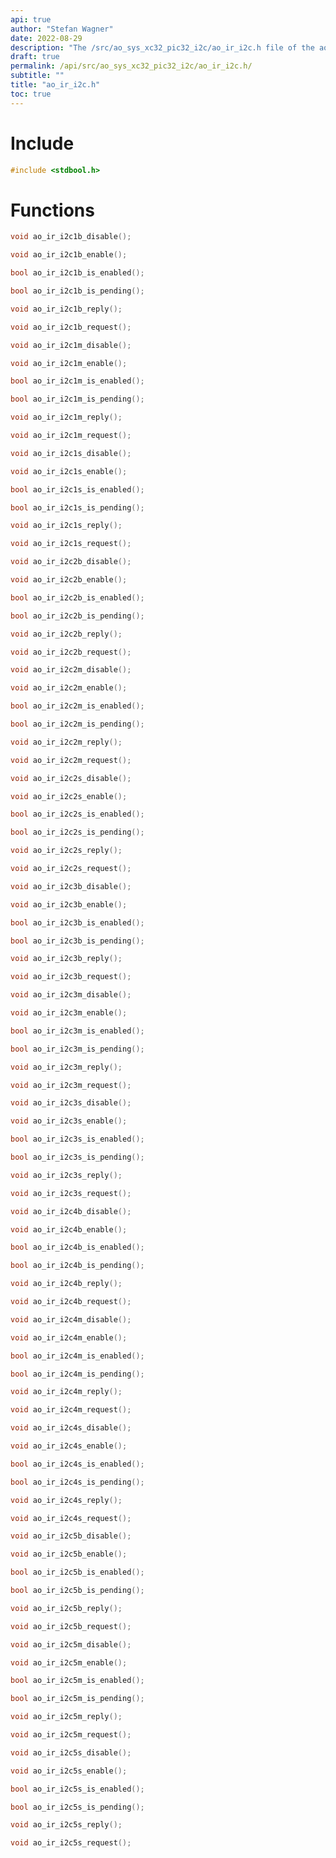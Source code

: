 ```yaml
---
api: true
author: "Stefan Wagner"
date: 2022-08-29
description: "The /src/ao_sys_xc32_pic32_i2c/ao_ir_i2c.h file of the ao real-time operating system."
draft: true
permalink: /api/src/ao_sys_xc32_pic32_i2c/ao_ir_i2c.h/
subtitle: ""
title: "ao_ir_i2c.h"
toc: true
---
```


# Include

```c
#include <stdbool.h>
```

# Functions

```c
void ao_ir_i2c1b_disable();
```

```c
void ao_ir_i2c1b_enable();
```

```c
bool ao_ir_i2c1b_is_enabled();
```

```c
bool ao_ir_i2c1b_is_pending();
```

```c
void ao_ir_i2c1b_reply();
```

```c
void ao_ir_i2c1b_request();
```

```c
void ao_ir_i2c1m_disable();
```

```c
void ao_ir_i2c1m_enable();
```

```c
bool ao_ir_i2c1m_is_enabled();
```

```c
bool ao_ir_i2c1m_is_pending();
```

```c
void ao_ir_i2c1m_reply();
```

```c
void ao_ir_i2c1m_request();
```

```c
void ao_ir_i2c1s_disable();
```

```c
void ao_ir_i2c1s_enable();
```

```c
bool ao_ir_i2c1s_is_enabled();
```

```c
bool ao_ir_i2c1s_is_pending();
```

```c
void ao_ir_i2c1s_reply();
```

```c
void ao_ir_i2c1s_request();
```

```c
void ao_ir_i2c2b_disable();
```

```c
void ao_ir_i2c2b_enable();
```

```c
bool ao_ir_i2c2b_is_enabled();
```

```c
bool ao_ir_i2c2b_is_pending();
```

```c
void ao_ir_i2c2b_reply();
```

```c
void ao_ir_i2c2b_request();
```

```c
void ao_ir_i2c2m_disable();
```

```c
void ao_ir_i2c2m_enable();
```

```c
bool ao_ir_i2c2m_is_enabled();
```

```c
bool ao_ir_i2c2m_is_pending();
```

```c
void ao_ir_i2c2m_reply();
```

```c
void ao_ir_i2c2m_request();
```

```c
void ao_ir_i2c2s_disable();
```

```c
void ao_ir_i2c2s_enable();
```

```c
bool ao_ir_i2c2s_is_enabled();
```

```c
bool ao_ir_i2c2s_is_pending();
```

```c
void ao_ir_i2c2s_reply();
```

```c
void ao_ir_i2c2s_request();
```

```c
void ao_ir_i2c3b_disable();
```

```c
void ao_ir_i2c3b_enable();
```

```c
bool ao_ir_i2c3b_is_enabled();
```

```c
bool ao_ir_i2c3b_is_pending();
```

```c
void ao_ir_i2c3b_reply();
```

```c
void ao_ir_i2c3b_request();
```

```c
void ao_ir_i2c3m_disable();
```

```c
void ao_ir_i2c3m_enable();
```

```c
bool ao_ir_i2c3m_is_enabled();
```

```c
bool ao_ir_i2c3m_is_pending();
```

```c
void ao_ir_i2c3m_reply();
```

```c
void ao_ir_i2c3m_request();
```

```c
void ao_ir_i2c3s_disable();
```

```c
void ao_ir_i2c3s_enable();
```

```c
bool ao_ir_i2c3s_is_enabled();
```

```c
bool ao_ir_i2c3s_is_pending();
```

```c
void ao_ir_i2c3s_reply();
```

```c
void ao_ir_i2c3s_request();
```

```c
void ao_ir_i2c4b_disable();
```

```c
void ao_ir_i2c4b_enable();
```

```c
bool ao_ir_i2c4b_is_enabled();
```

```c
bool ao_ir_i2c4b_is_pending();
```

```c
void ao_ir_i2c4b_reply();
```

```c
void ao_ir_i2c4b_request();
```

```c
void ao_ir_i2c4m_disable();
```

```c
void ao_ir_i2c4m_enable();
```

```c
bool ao_ir_i2c4m_is_enabled();
```

```c
bool ao_ir_i2c4m_is_pending();
```

```c
void ao_ir_i2c4m_reply();
```

```c
void ao_ir_i2c4m_request();
```

```c
void ao_ir_i2c4s_disable();
```

```c
void ao_ir_i2c4s_enable();
```

```c
bool ao_ir_i2c4s_is_enabled();
```

```c
bool ao_ir_i2c4s_is_pending();
```

```c
void ao_ir_i2c4s_reply();
```

```c
void ao_ir_i2c4s_request();
```

```c
void ao_ir_i2c5b_disable();
```

```c
void ao_ir_i2c5b_enable();
```

```c
bool ao_ir_i2c5b_is_enabled();
```

```c
bool ao_ir_i2c5b_is_pending();
```

```c
void ao_ir_i2c5b_reply();
```

```c
void ao_ir_i2c5b_request();
```

```c
void ao_ir_i2c5m_disable();
```

```c
void ao_ir_i2c5m_enable();
```

```c
bool ao_ir_i2c5m_is_enabled();
```

```c
bool ao_ir_i2c5m_is_pending();
```

```c
void ao_ir_i2c5m_reply();
```

```c
void ao_ir_i2c5m_request();
```

```c
void ao_ir_i2c5s_disable();
```

```c
void ao_ir_i2c5s_enable();
```

```c
bool ao_ir_i2c5s_is_enabled();
```

```c
bool ao_ir_i2c5s_is_pending();
```

```c
void ao_ir_i2c5s_reply();
```

```c
void ao_ir_i2c5s_request();
```

